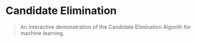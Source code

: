 
# Candidate Elimination

> An interactive demonstration of the Candidate Elimination Algorith for machine
> learning.
